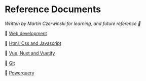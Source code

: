
# Reference Documents

_Written by Martin Czerwinski for learning, and future reference 👀_

🔶 [Web development](https://github.com/CMQNordic/reference-documents/blob/main/ReferenceDoc-Web-development.md#web-development)

🔶 [Html, Css and Javascript](https://github.com/CMQNordic/reference-documents/blob/main/ReferenceDoc-Html-Css-Javascript.md#html-css-javascript)

🔶 [Vue, Nuxt and Vuetify](https://github.com/CMQNordic/reference-documents/blob/main/ReferenceDoc-Vue-Nuxt-Vuetify.md#vue-nuxt-vuetify)

🔶 [Git](https://github.com/CMQNordic/reference-documents/blob/main/ReferenceDoc-Git.md#git)

🔶 [Powerquery](https://github.com/CMQNordic/reference-documents/blob/main/ReferenceGuide-PowerQuery.md#power-query-m) 